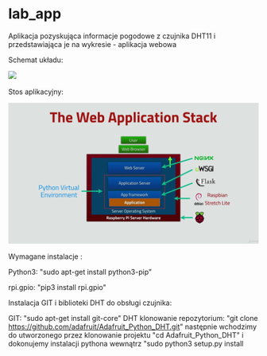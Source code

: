 # lab_app
Aplikacja pozyskująca informacje pogodowe z czujnika DHT11 i przedstawiająca je na wykresie - aplikacja webowa

Schemat układu:

![](images/schemat%20układu.png)

Stos aplikacyjny:

![](images/Stos_aplikacyjny.png)

Wymagane instalacje : 

Python3: "sudo apt-get install python3-pip"

rpi.gpio: "pip3 install rpi.gpio"

Instalacja GIT i biblioteki DHT do obsługi czujnika:

GIT: "sudo apt-get install git-core"
DHT klonowanie repozytorium: "git clone https://github.com/adafruit/Adafruit_Python_DHT.git" następnie wchodzimy do utworzonego przez klonowanie projektu "cd Adafruit_Python_DHT" i dokonujemy instalacji pythona wewnątrz "sudo python3 setup.py install
